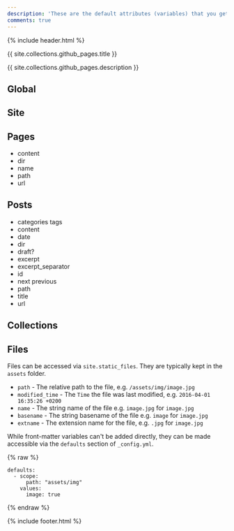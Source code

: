 ```yaml
---
description: 'These are the default attributes (variables) that you get with each part of the Jekyll domain.'
comments: true
---
```

{% include header.html %}

{{ site.collections.github_pages.title }}

{{ site.collections.github_pages.description }}

## Global


## Site


## Pages
- content
- dir
- name
- path
- url

## Posts
- categories tags
- content
- date
- dir
- draft?
- excerpt
- excerpt_separator
- id
- next previous
- path
- title
- url

## Collections


## Files

Files can be accessed via `site.static_files`. They are typically kept in the `assets` folder.

- `path` - The relative path to the file, e.g. `/assets/img/image.jpg`
- `modified_time` - The `Time` the file was last modified, e.g. `2016-04-01 16:35:26 +0200`
- `name` - The string name of the file e.g. `image.jpg` for `image.jpg`
- `basename` - The string basename of the file e.g. `image` for `image.jpg`
- `extname` - The extension name for the file, e.g.  `.jpg` for `image.jpg`

While front-matter variables can't be added directly, they can be made accessible via the `defaults` section of `_config.yml`.

{% raw %}
```
defaults:
  - scope:
      path: "assets/img"
    values:
      image: true
```
{% endraw %}

{% include footer.html %}
